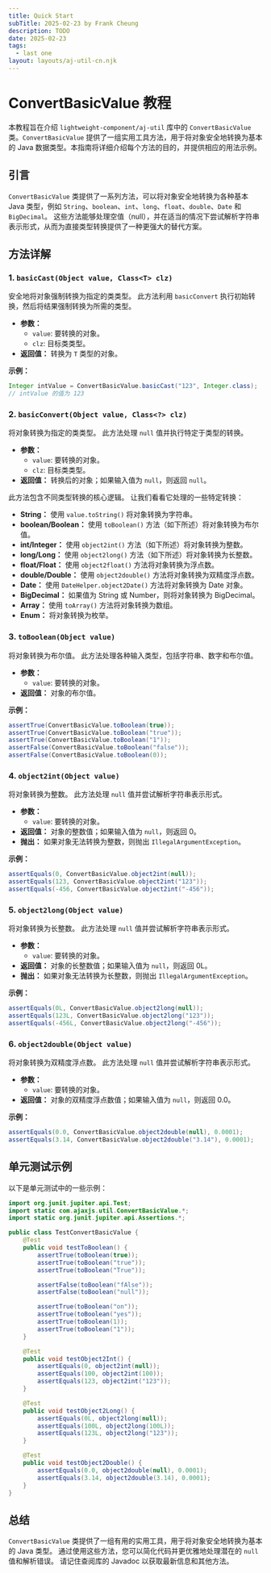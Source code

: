 ```yaml
---
title: Quick Start
subTitle: 2025-02-23 by Frank Cheung
description: TODO
date: 2025-02-23
tags:
  - last one
layout: layouts/aj-util-cn.njk
---
```


# ConvertBasicValue 教程

本教程旨在介绍 `lightweight-component/aj-util` 库中的 `ConvertBasicValue` 类。`ConvertBasicValue` 提供了一组实用工具方法，用于将对象安全地转换为基本的 Java 数据类型。本指南将详细介绍每个方法的目的，并提供相应的用法示例。

## 引言

`ConvertBasicValue` 类提供了一系列方法，可以将对象安全地转换为各种基本 Java 类型，例如 `String`、`boolean`、`int`、`long`、`float`、`double`、`Date` 和 `BigDecimal`。 这些方法能够处理空值（null），并在适当的情况下尝试解析字符串表示形式，从而为直接类型转换提供了一种更强大的替代方案。

## 方法详解

### 1. `basicCast(Object value, Class<T> clz)`

安全地将对象强制转换为指定的类类型。 此方法利用 `basicConvert` 执行初始转换，然后将结果强制转换为所需的类型。

* **参数：**
    * `value`: 要转换的对象。
    * `clz`: 目标类类型。
* **返回值：** 转换为 `T` 类型的对象。

**示例：**

```java
Integer intValue = ConvertBasicValue.basicCast("123", Integer.class);
// intValue 的值为 123
```

### 2. `basicConvert(Object value, Class<?> clz)`

将对象转换为指定的类类型。 此方法处理 `null` 值并执行特定于类型的转换。

* **参数：**
    * `value`: 要转换的对象。
    * `clz`: 目标类类型。
* **返回值：** 转换后的对象；如果输入值为 `null`，则返回 `null`。

此方法包含不同类型转换的核心逻辑。 让我们看看它处理的一些特定转换：

* **String：** 使用 `value.toString()` 将对象转换为字符串。
* **boolean/Boolean：** 使用 `toBoolean()` 方法（如下所述）将对象转换为布尔值。
* **int/Integer：** 使用 `object2int()` 方法（如下所述）将对象转换为整数。
* **long/Long：** 使用 `object2long()` 方法（如下所述）将对象转换为长整数。
* **float/Float：** 使用 `object2float()` 方法将对象转换为浮点数。
* **double/Double：** 使用 `object2double()` 方法将对象转换为双精度浮点数。
* **Date：** 使用 `DateHelper.object2Date()` 方法将对象转换为 Date 对象。
* **BigDecimal：** 如果值为 String 或 Number，则将对象转换为 BigDecimal。
* **Array：** 使用 `toArray()` 方法将对象转换为数组。
* **Enum：** 将对象转换为枚举。

### 3. `toBoolean(Object value)`

将对象转换为布尔值。 此方法处理各种输入类型，包括字符串、数字和布尔值。

* **参数：**
    * `value`: 要转换的对象。
* **返回值：** 对象的布尔值。

**示例：**

```java
assertTrue(ConvertBasicValue.toBoolean(true));
assertTrue(ConvertBasicValue.toBoolean("true"));
assertTrue(ConvertBasicValue.toBoolean("1"));
assertFalse(ConvertBasicValue.toBoolean("false"));
assertFalse(ConvertBasicValue.toBoolean(0));
```

### 4. `object2int(Object value)`

将对象转换为整数。 此方法处理 `null` 值并尝试解析字符串表示形式。

* **参数：**
    * `value`: 要转换的对象。
* **返回值：** 对象的整数值；如果输入值为 `null`，则返回 0。
* **抛出：** 如果对象无法转换为整数，则抛出 `IllegalArgumentException`。

**示例：**

```java
assertEquals(0, ConvertBasicValue.object2int(null));
assertEquals(123, ConvertBasicValue.object2int("123"));
assertEquals(-456, ConvertBasicValue.object2int("-456"));
```

### 5. `object2long(Object value)`

将对象转换为长整数。 此方法处理 `null` 值并尝试解析字符串表示形式。

* **参数：**
    * `value`: 要转换的对象。
* **返回值：** 对象的长整数值；如果输入值为 `null`，则返回 0L。
* **抛出：** 如果对象无法转换为长整数，则抛出 `IllegalArgumentException`。

**示例：**

```java
assertEquals(0L, ConvertBasicValue.object2long(null));
assertEquals(123L, ConvertBasicValue.object2long("123"));
assertEquals(-456L, ConvertBasicValue.object2long("-456"));
```

### 6. `object2double(Object value)`

将对象转换为双精度浮点数。 此方法处理 `null` 值并尝试解析字符串表示形式。

* **参数：**
    * `value`: 要转换的对象。
* **返回值：** 对象的双精度浮点数值；如果输入值为 `null`，则返回 0.0。

**示例：**

```java
assertEquals(0.0, ConvertBasicValue.object2double(null), 0.0001);
assertEquals(3.14, ConvertBasicValue.object2double("3.14"), 0.0001);
```

## 单元测试示例

以下是单元测试中的一些示例：

```java
import org.junit.jupiter.api.Test;
import static com.ajaxjs.util.ConvertBasicValue.*;
import static org.junit.jupiter.api.Assertions.*;

public class TestConvertBasicValue {
    @Test
    public void testToBoolean() {
        assertTrue(toBoolean(true));
        assertTrue(toBoolean("true"));
        assertTrue(toBoolean("True"));

        assertFalse(toBoolean("fAlse"));
        assertFalse(toBoolean("null"));

        assertTrue(toBoolean("on"));
        assertTrue(toBoolean("yes"));
        assertTrue(toBoolean(1));
        assertTrue(toBoolean("1"));
    }

    @Test
    public void testObject2Int() {
        assertEquals(0, object2int(null));
        assertEquals(100, object2int(100));
        assertEquals(123, object2int("123"));
    }

    @Test
    public void testObject2Long() {
        assertEquals(0L, object2long(null));
        assertEquals(100L, object2long(100L));
        assertEquals(123L, object2long("123"));
    }

    @Test
    public void testObject2Double() {
        assertEquals(0.0, object2double(null), 0.0001);
        assertEquals(3.14, object2double(3.14), 0.0001);
    }
}
```

## 总结

`ConvertBasicValue` 类提供了一组有用的实用工具，用于将对象安全地转换为基本的 Java 类型。 通过使用这些方法，您可以简化代码并更优雅地处理潜在的 `null` 值和解析错误。 请记住查阅库的 Javadoc 以获取最新信息和其他方法。